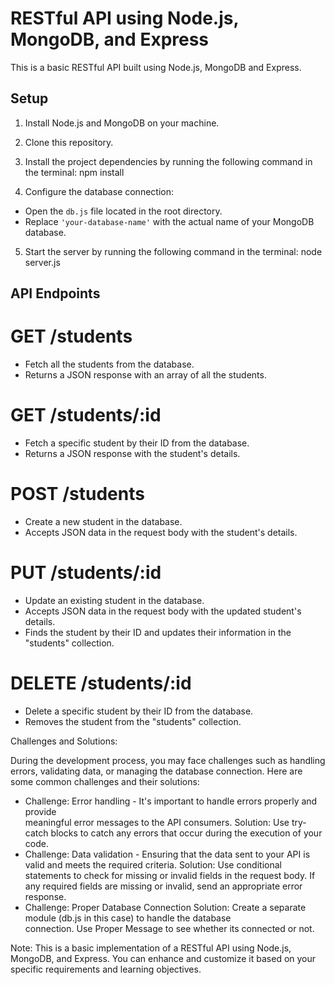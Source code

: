 # RESTful API using Node.js, MongoDB, and Express

This is a basic RESTful API built using Node.js, MongoDB and Express.

## Setup

1. Install Node.js and MongoDB on your machine.

2. Clone this repository.

3. Install the project dependencies by running the following command in the terminal:
   npm install

4. Configure the database connection:

- Open the `db.js` file located in the root directory.
- Replace `'your-database-name'` with the actual name of your MongoDB database.

5. Start the server by running the following command in the terminal:
node server.js


## API Endpoints

# GET /students
- Fetch all the students from the database.
- Returns a JSON response with an array of all the students.

# GET /students/:id
- Fetch a specific student by their ID from the database.
- Returns a JSON response with the student's details.

# POST /students
- Create a new student in the database.
- Accepts JSON data in the request body with the student's details.

# PUT /students/:id
- Update an existing student in the database.
- Accepts JSON data in the request body with the updated student's details.
- Finds the student by their ID and updates their information in the "students" collection.

# DELETE /students/:id
- Delete a specific student by their ID from the database.
- Removes the student from the "students" collection.

Challenges and Solutions:

During the development process, you may face challenges such as handling errors, validating data, or managing the database connection. Here are some common challenges and their solutions:
   - Challenge: Error handling - It's important to handle errors properly and provide    
               meaningful error messages to the API consumers.
    Solution: Use try-catch blocks to catch any errors that occur during the execution of 
              your code. 
   - Challenge: Data validation - Ensuring that the data sent to your API is valid and meets 
               the required criteria.
    Solution: Use conditional statements to check for missing or invalid fields in the 
              request body. If any required fields are missing or invalid, send an appropriate 
              error response.
   - Challenge: Proper Database Connection
    Solution: Create a separate module (db.js in this case) to handle the database      
              connection. Use Proper Message to see whether its connected or not.

Note:
This is a basic implementation of a RESTful API using Node.js, MongoDB, and Express. You can enhance and customize it based on your specific requirements and learning objectives.




